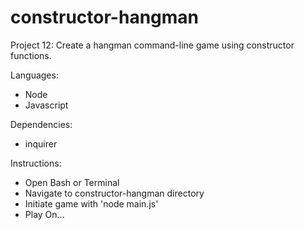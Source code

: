 # constructor-hangman
Project 12: Create a hangman command-line game using constructor functions.

Languages:
  - Node
  - Javascript

Dependencies:
  - inquirer
  
Instructions:
  - Open Bash or Terminal
  - Navigate to constructor-hangman directory
  - Initiate game with 'node main.js'
  - Play On...
